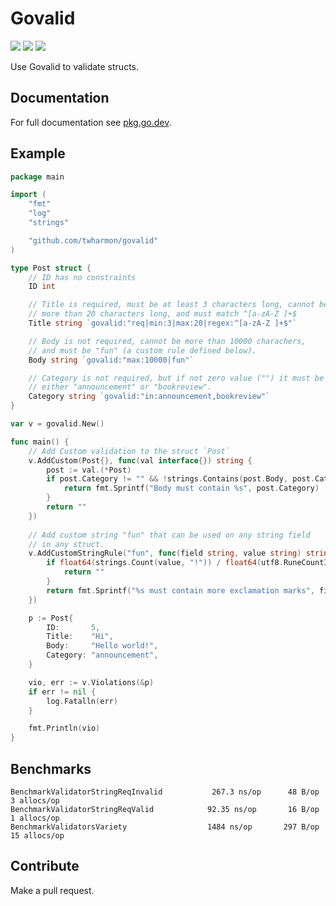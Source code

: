 # Govalid

![](https://github.com/twharmon/govalid/workflows/Test/badge.svg) [![](https://goreportcard.com/badge/github.com/twharmon/govalid)](https://goreportcard.com/report/github.com/twharmon/govalid) [![](https://gocover.io/_badge/github.com/twharmon/govalid)](https://gocover.io/github.com/twharmon/govalid)

Use Govalid to validate structs.

## Documentation

For full documentation see [pkg.go.dev](https://pkg.go.dev/github.com/twharmon/govalid).

## Example

```go
package main

import (
	"fmt"
	"log"
	"strings"

	"github.com/twharmon/govalid"
)

type Post struct {
	// ID has no constraints
	ID int

	// Title is required, must be at least 3 characters long, cannot be
	// more than 20 characters long, and must match ^[a-zA-Z ]+$
	Title string `govalid:"req|min:3|max:20|regex:^[a-zA-Z ]+$"`

	// Body is not required, cannot be more than 10000 charachers,
	// and must be "fun" (a custom rule defined below).
	Body string `govalid:"max:10000|fun"`

	// Category is not required, but if not zero value ("") it must be
	// either "announcement" or "bookreview".
	Category string `govalid:"in:announcement,bookreview"`
}

var v = govalid.New()

func main() {
	// Add Custom validation to the struct `Post`
	v.AddCustom(Post{}, func(val interface{}) string {
		post := val.(*Post)
		if post.Category != "" && !strings.Contains(post.Body, post.Category) {
			return fmt.Sprintf("Body must contain %s", post.Category)
		}
		return ""
	})
	
	// Add custom string "fun" that can be used on any string field
	// in any struct.
	v.AddCustomStringRule("fun", func(field string, value string) string {
		if float64(strings.Count(value, "!")) / float64(utf8.RuneCountInString(value)) > 0.001 {
			return ""
		}
		return fmt.Sprintf("%s must contain more exclamation marks", field)
	})

	p := Post{
		ID:       5,
		Title:    "Hi",
		Body:     "Hello world!",
		Category: "announcement",
	}

	vio, err := v.Violations(&p)
	if err != nil {
		log.Fatalln(err)
	}

	fmt.Println(vio)
}
```

## Benchmarks

```
BenchmarkValidatorStringReqInvalid	         267.3 ns/op	  48 B/op	       3 allocs/op
BenchmarkValidatorStringReqValid	        92.35 ns/op	      16 B/op	       1 allocs/op
BenchmarkValidatorsVariety	                1484 ns/op	     297 B/op	      15 allocs/op
```

## Contribute

Make a pull request.
